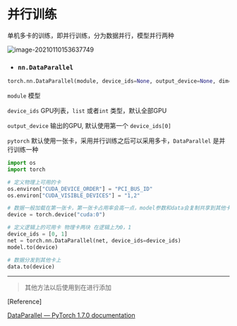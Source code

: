 # 并行训练

单机多卡的训练，即并行训练，分为数据并行，模型并行两种

![image-20210110153637749](https://gcore.jsdelivr.net/gh/lblbk/picgo/work/20210110153644.png)

- ### `nn.DataParallel` 

```python
torch.nn.DataParallel(module, device_ids=None, output_device=None, dim=0)
```

`module` 模型

`device_ids` GPU列表，`list`  或者`int` 类型，默认全部GPU

`output_device` 输出的GPU, 默认使用第一个 `device_ids[0]`



`pytorch` 默认使用一张卡，采用并行训练之后可以采用多卡，`DataParallel` 是并行训练一种

```python
import os
import torch

# 定义物理上可用的卡
os.environ["CUDA_DEVICE_ORDER"] = "PCI_BUS_ID"
os.environ["CUDA_VISIBLE_DEVICES"] = "1,2"

# 数据一般加载在第一张卡，第一张卡占用率会高一点，model参数和data会复制共享到其他卡上
device = torch.device("cuda:0")

# 定义逻辑上的可用卡 物理卡两块 在逻辑上为0，1
device_ids = [0, 1]
net = torch.nn.DataParallel(net, device_ids=device_ids)
model.to(device)

# 数据分发到其他卡上
data.to(device)
```

***

> 其他方法以后使用到在进行添加

[Reference]

[DataParallel — PyTorch 1.7.0 documentation](https://pytorch.org/docs/stable/generated/torch.nn.DataParallel.html#dataparallel)